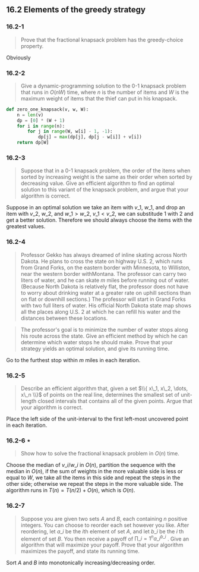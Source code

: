 ## 16.2 Elements of the greedy strategy

### 16.2-1

> Prove that the fractional knapsack problem has the greedy-choice property.

Obviously

### 16.2-2

> Give a dynamic-programming solution to the 0-1 knapsack problem that runs in $O(nW)$ time, where $n$ is the number of items and $W$ is the maximum weight of items that the thief can put in his knapsack.

```python
def zero_one_knapsack(v, w, W):
    n = len(v)
    dp = [0] * (W + 1)
    for i in range(n):
        for j in range(W, w[i] - 1, -1):
            dp[j] = max(dp[j], dp[j - w[i]] + v[i])
    return dp[W]
```

### 16.2-3

> Suppose that in a 0-1 knapsack problem, the order of the items when sorted by increasing weight is the same as their order when sorted by decreasing value. Give an efficient algorithm to find an optimal solution to this variant of the knapsack problem, and argue that your algorithm is correct.

Suppose in an optimal solution we take an item with $v\_1$, $w\_1$, and drop an item with $v\_2$, $w\_2$, and $w\_1 > w\_2$, $v\_1 < v\_2$, we can substitude $1$ with $2$ and get a better solution. Therefore we should always choose the items with the greatest values.

### 16.2-4

> Professor Gekko has always dreamed of inline skating across North Dakota. He plans to cross the state on highway U.S. 2, which runs from Grand Forks, on the eastern border with Minnesota, to Williston, near the western border withMontana. The professor can carry two liters of water, and he can skate $m$ miles before running out of water. (Because North Dakota is relatively flat, the professor does not have to worry about drinking water at a greater rate on uphill sections than on flat or downhill sections.) The professor will start in Grand Forks with two full liters of water. His official North Dakota state map shows all the places along U.S. 2 at which he can refill his water and the distances between these locations.

> The professor's goal is to minimize the number of water stops along his route across the state. Give an efficient method by which he can determine which water stops he should make. Prove that your strategy yields an optimal solution, and give its running time.

Go to the furthest stop within $m$ miles in each iteration.

### 16.2-5

> Describe an efficient algorithm that, given a set $\\{ x\_1, x\_2, \dots, x\_n \\}$ of points on the real line, determines the smallest set of unit-length closed intervals that contains all of the given points. Argue that your algorithm is correct.

Place the left side of the unit-interval to the first left-most uncovered point in each iteration.

### 16.2-6 $\star$

> Show how to solve the fractional knapsack problem in $O(n)$ time.

Choose the median of $v\_i / w\_i$ in $O(n)$, partition the sequence with the median in $O(n)$, if the sum of weights in the more valuable side is less or equal to $W$, we take all the items in this side and repeat the steps in the other side; otherwise we repeat the steps in the more valuable side. The algorithm runs in $T(n) = T(n/2) + O(n)$, which is $O(n)$.

### 16.2-7

> Suppose you are given two sets $A$ and $B$, each containing $n$ positive integers. You can choose to reorder each set however you like. After reordering, let $a\_i$ be the $i$th element of set $A$, and let $b\_i$ be the $i$ th element of set $B$. You then receive a payoff of $\prod\_{i=1}^n a\_i^{b\_i}$ . Give an algorithm that will maximize your payoff. Prove that your algorithm maximizes the payoff, and state its running time.

Sort $A$ and $B$ into monotonically increasing/decreasing order.

